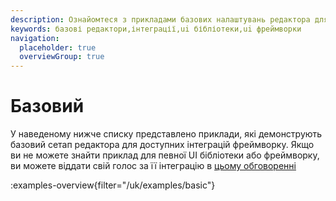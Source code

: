 ```yaml
---
description: Ознайомтеся з прикладами базових налаштувань редактора для різних UI бібліотек і фреймворків
keywords: базові редактори,інтеграції,ui бібліотеки,ui фреймворки
navigation:
  placeholder: true
  overviewGroup: true
---
```


# Базовий

У наведеному нижче списку представлено приклади, які демонструють базовий сетап редактора для доступних інтеграцій фреймворку. Якщо ви не можете знайти приклад для певної UI бібліотеки або фреймворку, ви можете віддати свій голос за її інтеграцію в [цьому обговоренні](https://github.com/retejs/rete/discussions/635)

:examples-overview{filter="/uk/examples/basic"}
